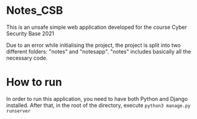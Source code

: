 # Notes_CSB
 This is an unsafe simple web application developed for the course Cyber Security Base 2021

Due to an error while initialising the project, the project is split into two different folders: "notes" and "notesapp". "notes" includes basically all the necessary code.

# How to run
In order to run this application, you need to have both Python and Django installed. After that, in the root of the directory, execute `python3 manage.py runserver`
